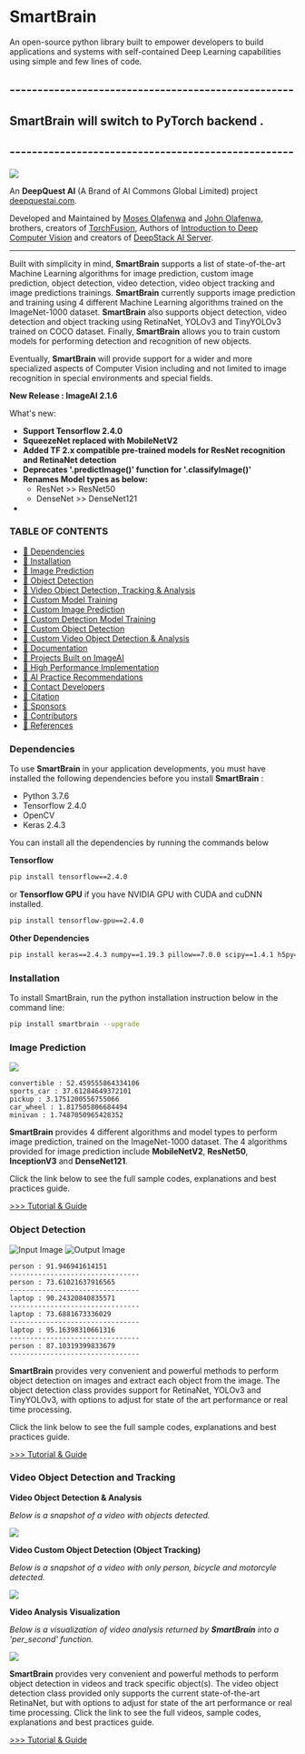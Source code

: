 # SmartBrain




An open-source python library built to empower developers to build applications and systems with self-contained Deep Learning capabilities using simple
 and few lines of code.
 
  
 
## ---------------------------------------------------
## SmartBrain will switch to PyTorch backend .
## ---------------------------------------------------
 
![](logo1.png)

An **DeepQuest AI** (A Brand of AI Commons Global Limited)  project [deepquestai.com](https://deepquestai.com).

Developed and Maintained by [Moses Olafenwa](https://twitter.com/OlafenwaMoses) and [John Olafenwa](https://twitter.com/johnolafenwa), brothers, creators of [TorchFusion](https://github.com/johnolafenwa/TorchFusion), Authors of [Introduction to Deep Computer Vision](https://john.aicommons.science/deepvision) and creators of [DeepStack AI Server](https://deepstack.cc).

---

Built with simplicity in mind, **SmartBrain** 
    supports a list of state-of-the-art Machine Learning algorithms for image prediction, custom image prediction, object detection, video detection, video object tracking
    and image predictions trainings. **SmartBrain** currently supports image prediction and training using 4 different Machine Learning algorithms 
    trained on the ImageNet-1000 dataset. **SmartBrain** also supports object detection, video detection and object tracking  using RetinaNet, YOLOv3 and TinyYOLOv3 trained on COCO dataset. Finally, **SmartBrain** allows you to train custom models for performing detection and recognition of new objects. 
   
Eventually, **SmartBrain** will provide support for a wider
    and more specialized aspects of Computer Vision including and not limited to image 
    recognition in special environments and special fields.


**New Release : ImageAI 2.1.6**

What's new:

- **Support Tensorflow 2.4.0** 
- **SqueezeNet replaced with MobileNetV2** 
- **Added TF 2.x compatible pre-trained models for ResNet recognition and RetinaNet detection**
- **Deprecates '.predictImage()' function for '.classifyImage()'**
- **Renames Model types as below:**
    - ResNet >> ResNet50
    - DenseNet >> DenseNet121
- 


### TABLE OF CONTENTS
- <a href="#dependencies" > :white_square_button: Dependencies</a>
- <a href="#installation" > :white_square_button: Installation</a>
- <a href="#prediction" > :white_square_button: Image Prediction</a>
- <a href="#detection" > :white_square_button: Object Detection</a><br>
- <a href="#videodetection" > :white_square_button: Video Object Detection, Tracking & Analysis</a>
- <a href="#customtraining" > :white_square_button: Custom Model Training</a>
- <a href="#customprediction" > :white_square_button: Custom Image Prediction</a>
- <a href="#customdetectiontraining" > :white_square_button: Custom Detection Model Training</a>
- <a href="#customdetection" > :white_square_button: Custom Object Detection</a>
- <a href="#customvideodetection" > :white_square_button: Custom Video Object Detection & Analysis</a>
- <a href="#documentation" > :white_square_button: Documentation</a>
- <a href="#sample" > :white_square_button: Projects Built on ImageAI</a>
- <a href="#real-time-and-high-performance-implementation" > :white_square_button: High Performance Implementation</a>
- <a href="#recommendation" > :white_square_button: AI Practice Recommendations</a>
- <a href="#contact" > :white_square_button: Contact Developers</a>
- <a href="#citation" > :white_square_button: Citation</a>
- <a href="#sponsors" > :white_square_button: Sponsors</a>
- <a href="#contributors" > :white_square_button: Contributors</a>
- <a href="#ref" > :white_square_button: References</a>



### Dependencies
<div id="dependencies"></div>

To use **SmartBrain** in your application developments, you must have installed the following 
 dependencies before you install **SmartBrain** : 
 
 - Python 3.7.6
 - Tensorflow 2.4.0
 - OpenCV 
 - Keras 2.4.3 

You can install all the dependencies by running the commands below 

**Tensorflow**
```bash
pip install tensorflow==2.4.0
```

or **Tensorflow GPU** if you have NVIDIA GPU with CUDA and cuDNN installed.
```bash
pip install tensorflow-gpu==2.4.0
```

**Other Dependencies**
```bash
pip install keras==2.4.3 numpy==1.19.3 pillow==7.0.0 scipy==1.4.1 h5py==2.10.0 matplotlib==3.3.2 opencv-python keras-resnet==0.2.0
```

### Installation
<div id="installation"></div>
 
To install SmartBrain, run the python installation instruction below in the command line:

```bash
pip install smartbrain --upgrade
```

### Image Prediction
<div id="prediction"></div>

![](./data-images/1.jpg)
 
```
convertible : 52.459555864334106
sports_car : 37.61284649372101
pickup : 3.1751200556755066
car_wheel : 1.817505806684494
minivan : 1.7487050965428352
```

**SmartBrain** provides 4 different algorithms and model types to perform image prediction, trained on the ImageNet-1000 dataset.
The 4 algorithms provided for image prediction include **MobileNetV2**, **ResNet50**, **InceptionV3** and **DenseNet121**. 

Click the link below to see the full sample codes, explanations and best practices guide.

[>>> Tutorial & Guide](imageai/Classification/README.md)


### Object Detection
<div id="detection"></div>

![Input Image](./data-images/image2.jpg)
![Output Image](./data-images/image2new.jpg)

```
person : 91.946941614151
--------------------------------
person : 73.61021637916565
--------------------------------
laptop : 90.24320840835571
--------------------------------
laptop : 73.6881673336029
--------------------------------
laptop : 95.16398310661316
--------------------------------
person : 87.10319399833679
--------------------------------
```

**SmartBrain** provides very convenient and powerful methods to perform object detection on images and extract each object from the image.
The object detection class provides support for RetinaNet, YOLOv3 and TinyYOLOv3, with options to adjust for state of the art performance or real time processing.

Click the link below to see the full sample codes, explanations and best practices guide.


[>>> Tutorial & Guide](imageai/Detection/README.md)


### Video Object Detection and Tracking
<div id="videodetection"></div>

**Video Object Detection & Analysis**

_Below is a snapshot of a video with objects detected._

![](./data-images/video1.jpg)
          
**Video Custom Object Detection (Object Tracking)**

_Below is a snapshot of a video with only person, bicycle and motorcyle detected._

![](./data-images/video2.jpg)

**Video Analysis Visualization**

_Below is a visualization of video analysis returned by **SmartBrain** into a 'per_second' function._

![](./data-images/video_analysis_visualization.jpg)

**SmartBrain** provides very convenient and powerful methods to perform object detection in videos and track specific object(s).
The video object detection class provided only supports  the current state-of-the-art RetinaNet, but with options to adjust for state of the art performance or real time processing.
Click the link to see the full videos, sample codes, explanations and best practices guide.


[>>> Tutorial & Guide](imageai/Detection/VIDEO.md)

